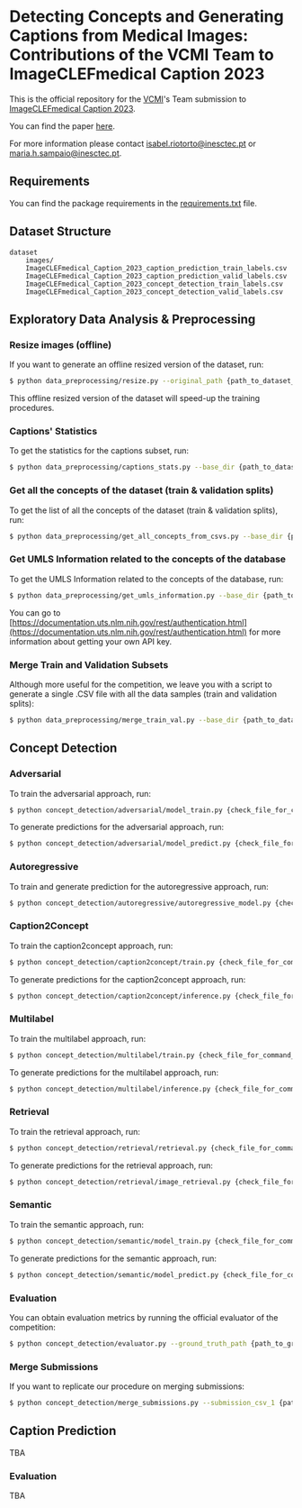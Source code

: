 # Detecting Concepts and Generating Captions from Medical Images: Contributions of the VCMI Team to ImageCLEFmedical Caption 2023

This is the official repository for the [VCMI](https://vcmi.inesctec.pt)'s Team submission to [ImageCLEFmedical Caption 2023](https://www.imageclef.org/2023/medical/caption).

You can find the paper [here](#).

For more information please contact [isabel.riotorto@inesctec.pt](mailto:isabel.riotorto@inesctec.pt) or [maria.h.sampaio@inesctec.pt](mailto:maria.h.sampaio@inesctec.pt).



## Requirements
You can find the package requirements in the [requirements.txt](requirements.txt) file.



## Dataset Structure
```
dataset
    images/
    ImageCLEFmedical_Caption_2023_caption_prediction_train_labels.csv
    ImageCLEFmedical_Caption_2023_caption_prediction_valid_labels.csv
    ImageCLEFmedical_Caption_2023_concept_detection_train_labels.csv
    ImageCLEFmedical_Caption_2023_concept_detection_valid_labels.csv
```    



## Exploratory Data Analysis & Preprocessing
### Resize images (offline)
If you want to generate an offline resized version of the dataset, run:
```bash
$ python data_preprocessing/resize.py --original_path {path_to_dataset_dir} --new_path {path_to_resized_dataset_dir} --new_height {new_image_height}
```

This offline resized version of the dataset will speed-up the training procedures.


### Captions' Statistics
To get the statistics for the captions subset, run:
```bash
$ python data_preprocessing/captions_stats.py --base_dir {path_to_dataset_dir}
```


### Get all the concepts of the dataset (train & validation splits)
To get the list of all the concepts of the dataset (train & validation splits), run:
```bash
$ python data_preprocessing/get_all_concepts_from_csvs.py --base_dir {path_to_dataset_dir} --processed_dir {path_to_processed_dataset_dir}
```


### Get UMLS Information related to the concepts of the database
To get the UMLS Information related to the concepts of the database, run:
```bash
$ python data_preprocessing/get_umls_information.py --base_dir {path_to_dataset_dir} --processed_dir {path_to_processed_dataset_dir} --api_key {your_uts_api_key}
```

You can go to [https://documentation.uts.nlm.nih.gov/rest/authentication.html](https://documentation.uts.nlm.nih.gov/rest/authentication.html) for more information about getting your own API key.


### Merge Train and Validation Subsets
Although more useful for the competition, we leave you with a script to generate a single .CSV file with all the data samples (train and validation splits):
```bash
$ python data_preprocessing/merge_train_val.py --base_dir {path_to_dataset_dir} --base_file {path_to_the_ImageCLEFmedical_Caption_2023_concept_detection_train_labels.csv}
```



## Concept Detection
### Adversarial
To train the adversarial approach, run:
```bash
$ python concept_detection/adversarial/model_train.py {check_file_for_command_line_interface_arguments}
```

To generate predictions for the adversarial approach, run:
```bash
$ python concept_detection/adversarial/model_predict.py {check_file_for_command_line_interface_arguments}
```


### Autoregressive
To train and generate prediction for the autoregressive approach, run:
```bash
$ python concept_detection/autoregressive/autoregressive_model.py {check_file_for_command_line_interface_arguments}
```


### Caption2Concept
To train the caption2concept approach, run:
```bash
$ python concept_detection/caption2concept/train.py {check_file_for_command_line_interface_arguments}
```

To generate predictions for the caption2concept approach, run:
```bash
$ python concept_detection/caption2concept/inference.py {check_file_for_command_line_interface_arguments}
```


### Multilabel
To train the multilabel approach, run:
```bash
$ python concept_detection/multilabel/train.py {check_file_for_command_line_interface_arguments}
```

To generate predictions for the multilabel approach, run:
```bash
$ python concept_detection/multilabel/inference.py {check_file_for_command_line_interface_arguments}
```


### Retrieval
To train the retrieval approach, run:
```bash
$ python concept_detection/retrieval/retrieval.py {check_file_for_command_line_interface_arguments}
```

To generate predictions for the retrieval approach, run:
```bash
$ python concept_detection/retrieval/image_retrieval.py {check_file_for_command_line_interface_arguments}
```


### Semantic
To train the semantic approach, run:
```bash
$ python concept_detection/semantic/model_train.py {check_file_for_command_line_interface_arguments}
```

To generate predictions for the semantic approach, run:
```bash
$ python concept_detection/semantic/model_predict.py {check_file_for_command_line_interface_arguments}
```

### Evaluation
You can obtain evaluation metrics by running the official evaluator of the competition:
```bash
$ python concept_detection/evaluator.py --ground_truth_path {path_to_groundtruth_file} --submission_file_path {path_to_submission_file}
```


### Merge Submissions
If you want to replicate our procedure on merging submissions:
```bash
$ python concept_detection/merge_submissions.py --submission_csv_1 {path_to_submission_file_1} --submission_csv_2 {path_to_submission_file_2}
```


## Caption Prediction
TBA

### Evaluation
TBA
